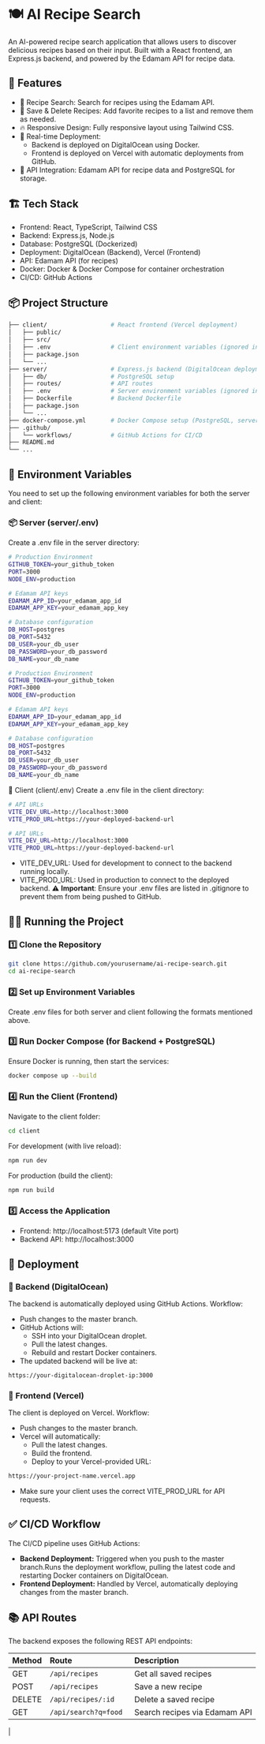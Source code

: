 
# 🍽️ AI Recipe Search
An AI-powered recipe search application that allows users to discover delicious recipes based on their input. Built with a React frontend, an Express.js backend, and powered by the Edamam API for recipe data.

## 🚀 Features
- 🌿 Recipe Search: Search for recipes using the Edamam API.
- 📄 Save & Delete Recipes: Add favorite recipes to a list and remove them as needed.
- 🔥 Responsive Design: Fully responsive layout using Tailwind CSS.
- 🔗 Real-time Deployment:
  - Backend is deployed on DigitalOcean using Docker.
  - Frontend is deployed on Vercel with automatic deployments from GitHub.
- 📡 API Integration: Edamam API for recipe data and PostgreSQL for storage.
## 🏗️ Tech Stack
- Frontend: React, TypeScript, Tailwind CSS
- Backend: Express.js, Node.js
- Database: PostgreSQL (Dockerized)
- Deployment: DigitalOcean (Backend), Vercel (Frontend)
- API: Edamam API (for recipes)
- Docker: Docker & Docker Compose for container orchestration
- CI/CD: GitHub Actions
## 📦 Project Structure
```bash
├── client/                  # React frontend (Vercel deployment)
│   ├── public/
│   ├── src/
│   ├── .env                 # Client environment variables (ignored in .gitignore)
│   ├── package.json
│   └── ...
├── server/                  # Express.js backend (DigitalOcean deployment)
│   ├── db/                  # PostgreSQL setup
│   ├── routes/              # API routes
│   ├── .env                 # Server environment variables (ignored in .gitignore)
│   ├── Dockerfile           # Backend Dockerfile
│   ├── package.json
│   └── ...
├── docker-compose.yml       # Docker Compose setup (PostgreSQL, server)
├── .github/
│   └── workflows/           # GitHub Actions for CI/CD
├── README.md
└── ...
```
## 🌿 Environment Variables
You need to set up the following environment variables for both the server and client:

### 📦 Server (server/.env)
Create a .env file in the server directory:
```bash
# Production Environment
GITHUB_TOKEN=your_github_token
PORT=3000
NODE_ENV=production

# Edamam API keys
EDAMAM_APP_ID=your_edamam_app_id
EDAMAM_APP_KEY=your_edamam_app_key

# Database configuration
DB_HOST=postgres
DB_PORT=5432
DB_USER=your_db_user
DB_PASSWORD=your_db_password
DB_NAME=your_db_name

# Production Environment
GITHUB_TOKEN=your_github_token
PORT=3000
NODE_ENV=production

# Edamam API keys
EDAMAM_APP_ID=your_edamam_app_id
EDAMAM_APP_KEY=your_edamam_app_key

# Database configuration
DB_HOST=postgres
DB_PORT=5432
DB_USER=your_db_user
DB_PASSWORD=your_db_password
DB_NAME=your_db_name
```
🎨 Client (client/.env)
Create a .env file in the client directory:
```bash
# API URLs
VITE_DEV_URL=http://localhost:3000
VITE_PROD_URL=https://your-deployed-backend-url

# API URLs
VITE_DEV_URL=http://localhost:3000
VITE_PROD_URL=https://your-deployed-backend-url
```
- VITE_DEV_URL: Used for development to connect to the backend running locally.
- VITE_PROD_URL: Used in production to connect to the deployed backend.
⚠️ **Important**: Ensure your .env files are listed in .gitignore to prevent them from being pushed to GitHub.

## 🏃‍♂️ Running the Project
### 1️⃣ Clone the Repository
```bash
git clone https://github.com/yourusername/ai-recipe-search.git
cd ai-recipe-search
```
### 2️⃣ Set up Environment Variables
Create .env files for both server and client following the formats mentioned above.

### 3️⃣ Run Docker Compose (for Backend + PostgreSQL)
Ensure Docker is running, then start the services:
```bash
docker compose up --build
```
### 4️⃣ Run the Client (Frontend)
Navigate to the client folder:

```bash
cd client
```
For development (with live reload):
```bash
npm run dev
```
For production (build the client):
```bash
npm run build
```
### 5️⃣ Access the Application
- Frontend: http://localhost:5173 (default Vite port)
- Backend API: http://localhost:3000
## 🚀 Deployment
### 📡 Backend (DigitalOcean)
The backend is automatically deployed using GitHub Actions.
Workflow:
- Push changes to the master branch.
- GitHub Actions will:
    - SSH into your DigitalOcean droplet.
    - Pull the latest changes.
    - Rebuild and restart Docker containers.
- The updated backend will be live at:
```bash
https://your-digitalocean-droplet-ip:3000
```
### 🎨 Frontend (Vercel)
The client is deployed on Vercel.
Workflow:

- Push changes to the master branch.
- Vercel will automatically:
    - Pull the latest changes.
    - Build the frontend.
    - Deploy to your Vercel-provided URL:
```bash
https://your-project-name.vercel.app
```
- Make sure your client uses the correct VITE_PROD_URL for API requests.
## ✅ CI/CD Workflow
The CI/CD pipeline uses GitHub Actions:

- **Backend Deployment:**
  Triggered when you push to the master branch.Runs the deployment workflow, pulling the latest code and restarting Docker containers on DigitalOcean.
- **Frontend Deployment:**
  Handled by Vercel, automatically deploying changes from the master branch.
## 📚 API Routes
The backend exposes the following REST API endpoints:



| Method | Route  | Description                |
| :-------- | :------- | :------------------------- |
|  GET | `/api/recipes` | Get all saved recipes |
|  POST  | `/api/recipes` | Save a new recipe |
|  DELETE | `/api/recipes/:id	` | Delete a saved recipe |
| GET | `/api/search?q=food	` | Search recipes via Edamam API
| 

 

